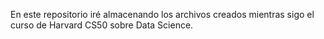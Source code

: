 En este repositorio iré almacenando los archivos creados mientras sigo el curso de Harvard CS50 sobre Data Science.
